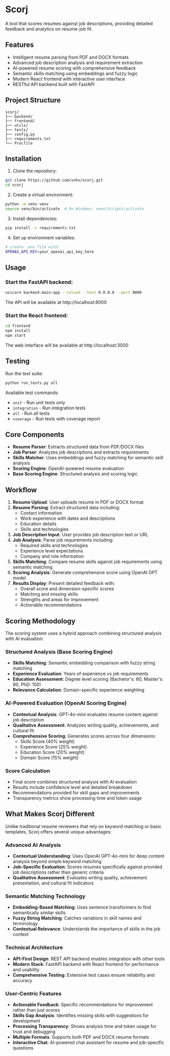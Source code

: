 # Scorj

A tool that scores resumes against job descriptions, providing detailed feedback and analytics on resume-job fit.

## Features

- Intelligent resume parsing from PDF and DOCX formats
- Advanced job description analysis and requirement extraction
- AI-powered resume scoring with comprehensive feedback
- Semantic skills matching using embeddings and fuzzy logic
- Modern React frontend with interactive user interface
- RESTful API backend built with FastAPI

## Project Structure

```
scorj/
├── backend/           
├── frontend/          
├── utils/             
├── tests/             
├── config.py         
├── requirements.txt  
└── Procfile           
```

## Installation

1. Clone the repository:
```bash
git clone https://github.com/sohv/scorj.git
cd scorj
```

2. Create a virtual environment:
```bash
python -m venv venv
source venv/bin/activate  # On Windows: venv\Scripts\activate
```

3. Install dependencies:
```bash
pip install -r requirements.txt
```

4. Set up environment variables:
```bash
# create .env file with:
OPENAI_API_KEY=your_openai_api_key_here
```

## Usage

### Start the FastAPI backend:
```bash
uvicorn backend.main:app --reload --host 0.0.0.0 --port 8000
```
The API will be available at http://localhost:8000

### Start the React frontend:
```bash
cd frontend
npm install
npm start
```
The web interface will be available at http://localhost:3000

## Testing

Run the test suite:
```bash
python run_tests.py all
```

Available test commands:
- `unit` - Run unit tests only
- `integration` - Run integration tests
- `all` - Run all tests
- `coverage` - Run tests with coverage report

## Core Components

- **Resume Parser**: Extracts structured data from PDF/DOCX files
- **Job Parser**: Analyzes job descriptions and extracts requirements
- **Skills Matcher**: Uses embeddings and fuzzy matching for semantic skill analysis
- **Scoring Engine**: OpenAI-powered resume evaluation
- **Base Scoring Engine**: Structured analysis and scoring logic

## Workflow

1. **Resume Upload**: User uploads resume in PDF or DOCX format
2. **Resume Parsing**: Extract structured data including:
   - Contact information
   - Work experience with dates and descriptions
   - Education details
   - Skills and technologies
3. **Job Description Input**: User provides job description text or URL
4. **Job Analysis**: Parse job requirements including:
   - Required skills and technologies
   - Experience level expectations
   - Company and role information
5. **Skills Matching**: Compare resume skills against job requirements using semantic matching
6. **Scoring Analysis**: Generate comprehensive score using OpenAI GPT model
7. **Results Display**: Present detailed feedback with:
   - Overall score and dimension-specific scores
   - Matching and missing skills
   - Strengths and areas for improvement
   - Actionable recommendations

## Scoring Methodology

The scoring system uses a hybrid approach combining structured analysis with AI evaluation:

### Structured Analysis (Base Scoring Engine)
- **Skills Matching**: Semantic embedding comparison with fuzzy string matching
- **Experience Evaluation**: Years of experience vs job requirements
- **Education Assessment**: Degree level scoring (Bachelor's: 60, Master's: 80, PhD: 100)
- **Relevance Calculation**: Domain-specific experience weighting

### AI-Powered Evaluation (OpenAI Scoring Engine)
- **Contextual Analysis**: GPT-4o-mini evaluates resume content against job description
- **Qualitative Assessment**: Analyzes writing quality, achievements, and cultural fit
- **Comprehensive Scoring**: Generates scores across four dimensions:
  - Skills Score (40% weight)
  - Experience Score (25% weight)
  - Education Score (20% weight)
  - Domain Score (15% weight)

### Score Calculation
- Final score combines structured analysis with AI evaluation
- Results include confidence level and detailed breakdown
- Recommendations provided for skill gaps and improvements
- Transparency metrics show processing time and token usage

## What Makes Scorj Different

Unlike traditional resume reviewers that rely on keyword matching or basic templates, Scorj offers several unique advantages:

### Advanced AI Analysis
- **Contextual Understanding**: Uses OpenAI GPT-4o-mini for deep content analysis beyond simple keyword matching
- **Job-Specific Evaluation**: Scores resumes specifically against provided job descriptions rather than generic criteria
- **Qualitative Assessment**: Evaluates writing quality, achievement presentation, and cultural fit indicators

### Semantic Matching Technology
- **Embedding-Based Matching**: Uses sentence transformers to find semantically similar skills
- **Fuzzy String Matching**: Catches variations in skill names and terminology
- **Contextual Relevance**: Understands the importance of skills in the job context

### Technical Architecture
- **API-First Design**: REST API backend enables integration with other tools
- **Modern Stack**: FastAPI backend with React frontend for performance and usability
- **Comprehensive Testing**: Extensive test cases ensure reliability and accuracy

### User-Centric Features
- **Actionable Feedback**: Specific recommendations for improvement rather than just scores
- **Skills Gap Analysis**: Identifies missing skills with suggestions for development
- **Processing Transparency**: Shows analysis time and token usage for trust and debugging
- **Multiple Formats**: Supports both PDF and DOCX resume formats
- **Interactive Chat**: AI-powered chat assistant for resume and job-specific questions